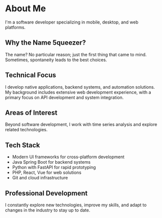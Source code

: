 <h1>About Me</h1>
<p>I'm a software developer specializing in mobile, desktop, and web platforms.</p>

<h2>Why the Name 5queezer?</h2>
<p>The name? No particular reason; just the first thing that came to mind. Sometimes, spontaneity leads to the best choices.</p>

<h2>Technical Focus</h2>
<p>I develop native applications, backend systems, and automation solutions. My background includes extensive web development experience, with a primary focus on API development and system integration.</p>

<h2>Areas of Interest</h2>
<p>Beyond software development, I work with time series analysis and explore related technologies.</p>

<h2>Tech Stack</h2>
<ul>
  <li>Modern UI frameworks for cross-platform development</li>
  <li>Java Spring Boot for backend systems</li>
  <li>Python with FastAPI for rapid prototyping</li>
  <li>PHP, React, Vue for web solutions</li>
  <li>Git and cloud infrastructure</li>
</ul>

<h2>Professional Development</h2>
<p>I constantly explore new technologies, improve my skills, and adapt to changes in the industry to stay up to date.</p>

